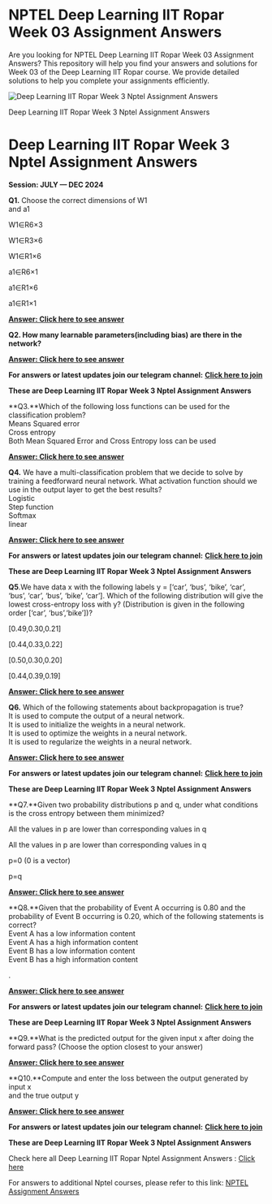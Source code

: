 # NPTEL Deep Learning IIT Ropar Week 03 Assignment Answers

Are you looking for NPTEL Deep Learning IIT Ropar Week 03 Assignment Answers? This repository will help you find your answers and solutions for Week 03 of the Deep Learning IIT Ropar course. We provide detailed solutions to help you complete your assignments efficiently.


![Deep Learning IIT Ropar Week 3 Nptel Assignment Answers](https://miro.medium.com/v2/resize:fit:875/1*BD5XgbJsMk-iU-GBra2RUw.jpeg)

Deep Learning IIT Ropar Week 3 Nptel Assignment Answers


# Deep Learning IIT Ropar Week 3 Nptel Assignment Answers<a id="960f"></a>

**Session: JULY — DEC 2024**

**Q1.** Choose the correct dimensions of W1\
and a1

W1∈R6×3

W1∈R3×6

W1∈R1×6

a1∈R6×1

a1∈R1×6

a1∈R1×1

[**Answer: Click here to see answer**](https://progiez.com/deep-learning-iit-ropar-week-3-nptel-assignment-answers)

**Q2. How many learnable parameters(including bias) are there in the network?**

[**Answer: Click here to see answer**](https://progiez.com/deep-learning-iit-ropar-week-3-nptel-assignment-answers)

**For answers or latest updates join our telegram channel:** [**Click here to join**](https://telegram.me/nptel_assignments)

**These are Deep Learning IIT Ropar Week 3 Nptel Assignment Answers**

**Q3.**Which of the following loss functions can be used for the classification problem?\
Means Squared error\
Cross entropy\
Both Mean Squared Error and Cross Entropy loss can be used

[**Answer: Click here to see answer**](https://progiez.com/deep-learning-iit-ropar-week-3-nptel-assignment-answers)

**Q4.** We have a multi-classification problem that we decide to solve by training a feedforward neural network. What activation function should we use in the output layer to get the best results?\
Logistic\
Step function\
Softmax\
linear

[**Answer: Click here to see answer**](https://progiez.com/deep-learning-iit-ropar-week-3-nptel-assignment-answers)

**For answers or latest updates join our telegram channel:** [**Click here to join**](https://telegram.me/nptel_assignments)

**These are Deep Learning IIT Ropar Week 3 Nptel Assignment Answers**

**Q5**.We have data x with the following labels y = \[‘car’, ‘bus’, ‘bike’, ‘car’, ‘bus’, ‘car’, ‘bus’, ‘bike’, ‘car’]. Which of the following distribution will give the lowest cross-entropy loss with y? (Distribution is given in the following order \[‘car’, ‘bus’,‘bike’])?

\[0.49,0.30,0.21]

\[0.44,0.33,0.22]

\[0.50,0.30,0.20]

\[0.44,0.39,0.19]

[**Answer: Click here to see answer**](https://progiez.com/deep-learning-iit-ropar-week-3-nptel-assignment-answers)

**Q6.** Which of the following statements about backpropagation is true?\
It is used to compute the output of a neural network.\
It is used to initialize the weights in a neural network.\
It is used to optimize the weights in a neural network.\
It is used to regularize the weights in a neural network.

[**Answer: Click here to see answer**](https://progiez.com/deep-learning-iit-ropar-week-3-nptel-assignment-answers)

**For answers or latest updates join our telegram channel:** [**Click here to join**](https://telegram.me/nptel_assignments)

**These are Deep Learning IIT Ropar Week 3 Nptel Assignment Answers**

**Q7.**Given two probability distributions p and q, under what conditions is the cross entropy between them minimized?

All the values in p are lower than corresponding values in q

All the values in p are lower than corresponding values in q

p=0 (0 is a vector)

p=q

[**Answer: Click here to see answer**](https://progiez.com/deep-learning-iit-ropar-week-3-nptel-assignment-answers)

**Q8.**Given that the probability of Event A occurring is 0.80 and the probability of Event B occurring is 0.20, which of the following statements is correct?\
Event A has a low information content\
Event A has a high information content\
Event B has a low information content\
Event B has a high information content

.

[**Answer: Click here to see answer**](https://progiez.com/deep-learning-iit-ropar-week-3-nptel-assignment-answers)

**For answers or latest updates join our telegram channel:** [**Click here to join**](https://telegram.me/nptel_assignments)

**These are Deep Learning IIT Ropar Week 3 Nptel Assignment Answers**

**Q9.**What is the predicted output for the given input x after doing the forward pass? (Choose the option closest to your answer)

[**Answer: Click here to see answer**](https://progiez.com/deep-learning-iit-ropar-week-3-nptel-assignment-answers)

**Q10.**Compute and enter the loss between the output generated by input x\
and the true output y

[**Answer: Click here to see answer**](https://progiez.com/deep-learning-iit-ropar-week-3-nptel-assignment-answers)

**For answers or latest updates join our telegram channel:** [**Click here to join**](https://telegram.me/nptel_assignments)

**These are Deep Learning IIT Ropar Week 3 Nptel Assignment Answers**

Check here all Deep Learning IIT Ropar Nptel Assignment Answers : [Click here](https://progiez.com/nptel-assignment-answers/soft-skills-development-assignment-answers)

For answers to additional Nptel courses, please refer to this link: [NPTEL Assignment Answers](https://progiez.com/nptel-assignment-answers)
